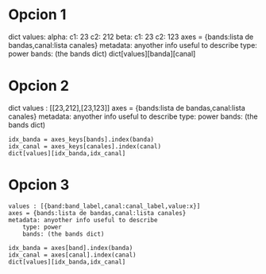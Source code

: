 # Opcion 1

dict
    values:
        alpha:
            c1: 23
            c2: 212
        beta:
            c1: 23
            c2: 123
    axes = {bands:lista de bandas,canal:lista canales}
    metadata: anyother info useful to describe 
        type: power
        bands: (the bands dict)
    dict[values][banda][canal]

# Opcion 2

dict
    values : [[23,212],[23,123]]
    axes = {bands:lista de bandas,canal:lista canales}
    metadata: anyother info useful to describe 
        type: power
        bands: (the bands dict)

    idx_banda = axes_keys[bands].index(banda)
    idx_canal = axes_keys[canales].index(canal)
    dict[values][idx_banda,idx_canal]

# Opcion 3

    values : [{band:band_label,canal:canal_label,value:x}]
    axes = {bands:lista de bandas,canal:lista canales}
    metadata: anyother info useful to describe 
        type: power
        bands: (the bands dict)

    idx_banda = axes[band].index(banda)
    idx_canal = axes[canal].index(canal)
    dict[values][idx_banda,idx_canal]
